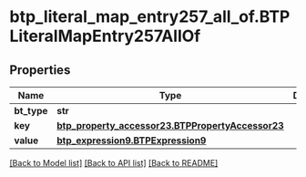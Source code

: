 # btp_literal_map_entry257_all_of.BTPLiteralMapEntry257AllOf

## Properties
Name | Type | Description | Notes
------------ | ------------- | ------------- | -------------
**bt_type** | **str** |  | [optional] 
**key** | [**btp_property_accessor23.BTPPropertyAccessor23**](BTPPropertyAccessor23.md) |  | [optional] 
**value** | [**btp_expression9.BTPExpression9**](BTPExpression9.md) |  | [optional] 

[[Back to Model list]](../README.md#documentation-for-models) [[Back to API list]](../README.md#documentation-for-api-endpoints) [[Back to README]](../README.md)


